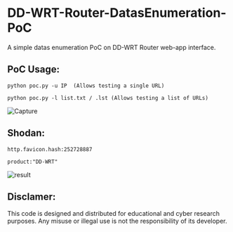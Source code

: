 # DD-WRT-Router-DatasEnumeration-PoC

A simple datas enumeration PoC on DD-WRT Router web-app interface.

## PoC Usage:

    python poc.py -u IP  (Allows testing a single URL)

    python poc.py -l list.txt / .lst (Allows testing a list of URLs)
    
![Capture](https://github.com/user-attachments/assets/308ee45f-c024-4bd0-b30e-ca64d63e460e)

## Shodan:

    http.favicon.hash:252728887

    product:"DD-WRT"
    
![result](https://github.com/user-attachments/assets/585444d8-72ff-455b-9336-2696c02b41f5)

## Disclamer:
This code is designed and distributed for educational and cyber research purposes. Any misuse or illegal use is not the responsibility of its developer.
